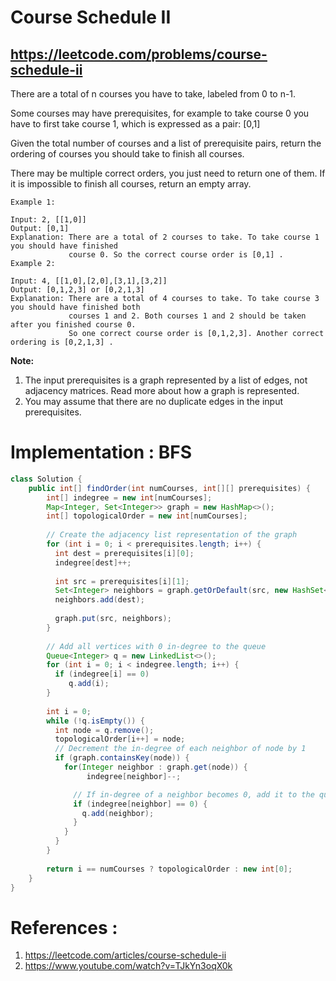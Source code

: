 # Course Schedule II
## https://leetcode.com/problems/course-schedule-ii

There are a total of n courses you have to take, labeled from 0 to n-1.

Some courses may have prerequisites, for example to take course 0 you have to first take course 1, which is expressed as a pair: [0,1]

Given the total number of courses and a list of prerequisite pairs, return the ordering of courses you should take to finish all courses.

There may be multiple correct orders, you just need to return one of them. If it is impossible to finish all courses, return an empty array.
```
Example 1:

Input: 2, [[1,0]] 
Output: [0,1]
Explanation: There are a total of 2 courses to take. To take course 1 you should have finished   
             course 0. So the correct course order is [0,1] .
Example 2:

Input: 4, [[1,0],[2,0],[3,1],[3,2]]
Output: [0,1,2,3] or [0,2,1,3]
Explanation: There are a total of 4 courses to take. To take course 3 you should have finished both     
             courses 1 and 2. Both courses 1 and 2 should be taken after you finished course 0. 
             So one correct course order is [0,1,2,3]. Another correct ordering is [0,2,1,3] .
```
**Note:**

1. The input prerequisites is a graph represented by a list of edges, not adjacency matrices. Read more about how a graph is represented.
2. You may assume that there are no duplicate edges in the input prerequisites.

# Implementation : BFS
```java
class Solution {
    public int[] findOrder(int numCourses, int[][] prerequisites) {
        int[] indegree = new int[numCourses];
        Map<Integer, Set<Integer>> graph = new HashMap<>();
        int[] topologicalOrder = new int[numCourses];
        
        // Create the adjacency list representation of the graph
        for (int i = 0; i < prerequisites.length; i++) {
          int dest = prerequisites[i][0];
          indegree[dest]++;
            
          int src = prerequisites[i][1];
          Set<Integer> neighbors = graph.getOrDefault(src, new HashSet<Integer>());
          neighbors.add(dest);
            
          graph.put(src, neighbors);
        }
        
        // Add all vertices with 0 in-degree to the queue
        Queue<Integer> q = new LinkedList<>();
        for (int i = 0; i < indegree.length; i++) {
          if (indegree[i] == 0) 
             q.add(i);
        }
        
        int i = 0;
        while (!q.isEmpty()) {
          int node = q.remove();
          topologicalOrder[i++] = node;
          // Decrement the in-degree of each neighbor of node by 1
          if (graph.containsKey(node)) {
            for(Integer neighbor : graph.get(node)) {
                 indegree[neighbor]--;

              // If in-degree of a neighbor becomes 0, add it to the queue
              if (indegree[neighbor] == 0) {
                q.add(neighbor);
              }
            }
          }
        }
        
        return i == numCourses ? topologicalOrder : new int[0];
    }
}
```

# References :
1. https://leetcode.com/articles/course-schedule-ii
2. https://www.youtube.com/watch?v=TJkYn3oqX0k
